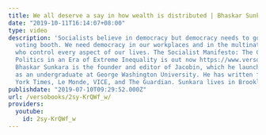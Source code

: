 ```yaml
---
title: We all deserve a say in how wealth is distributed | Bhaskar Sunkara
date: "2019-10-11T16:14:07+08:00"
type: video
description: 'Socialists believe in democracy but democracy needs to go beyond the
  voting booth. We need democracy in our workplaces and in the multinational corporations
  who control every aspect of our lives. The Socialist Manifesto: The Case for Radical
  Politics in an Era of Extreme Inequality is out now https://www.versobooks.com/books/2939-the-socialist-manifesto
  Bhaskar Sunkara is the founder and editor of Jacobin, which he launched in 2010
  as an undergraduate at George Washington University. He has written for The New
  York Times, Le Monde, VICE, and The Guardian. Sunkara lives in Brooklyn, New York.'
publishdate: "2019-07-10T09:29:52.000Z"
url: /versobooks/2sy-KrQWf_w/
providers:
  youtube:
    id: 2sy-KrQWf_w
---
```

